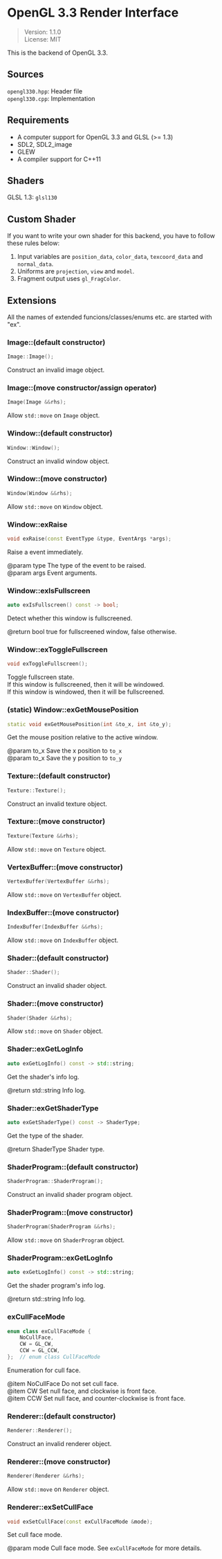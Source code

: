 # OpenGL 3.3 Render Interface
> Version: 1.1.0  
> License: MIT

This is the backend of OpenGL 3.3.

## Sources
`opengl330.hpp`: Header file  
`opengl330.cpp`: Implementation

## Requirements
* A computer support for OpenGL 3.3 and GLSL (>= 1.3)  
* SDL2, SDL2_image  
* GLEW  
* A compiler support for C++11

## Shaders
GLSL 1.3: `glsl130`

## Custom Shader
If you want to write your own shader for this backend, you have to follow these rules below:

1. Input variables are `position_data`, `color_data`, `texcoord_data` and `normal_data`.  
2. Uniforms are `projection`, `view` and `model`.  
3. Fragment output uses `gl_FragColor`.  

## Extensions
All the names of extended funcions/classes/enums etc. are started with "ex".

### Image::(default constructor)
```cpp
Image::Image();
```

Construct an invalid image object.

### Image::(move constructor/assign operator)
```cpp
Image(Image &&rhs);
```

Allow `std::move` on `Image` object.

### Window::(default constructor)
```cpp
Window::Window();
```

Construct an invalid window object.

### Window::(move constructor)
```cpp
Window(Window &&rhs);
```

Allow `std::move` on `Window` object.

### Window::exRaise
```cpp
void exRaise(const EventType &type, EventArgs *args);
```

Raise a event immediately.

@param type The type of the event to be raised.  
@param args Event arguments.

### Window::exIsFullscreen
```cpp
auto exIsFullscreen() const -> bool;
```

Detect whether this window is fullscreened.

@return bool true for fullscreened window, false otherwise.

### Window::exToggleFullscreen
```cpp
void exToggleFullscreen();
```

Toggle fullscreen state.  
If this window is fullscreened, then it will be windowed.  
If this window is windowed, then it will be fullscreened.

### (static) Window::exGetMousePosition
```cpp
static void exGetMousePosition(int &to_x, int &to_y);
```

Get the mouse position relative to the active window.

@param to_x Save the x position to `to_x`  
@param to_x Save the y position to `to_y`

### Texture::(default constructor)
```cpp
Texture::Texture();
```

Construct an invalid texture object.

### Texture::(move constructor)
```cpp
Texture(Texture &&rhs);
```

Allow `std::move` on `Texture` object.

### VertexBuffer::(move constructor)
```cpp
VertexBuffer(VertexBuffer &&rhs);
```

Allow `std::move` on `VertexBuffer` object.

### IndexBuffer::(move constructor)
```cpp
IndexBuffer(IndexBuffer &&rhs);
```

Allow `std::move` on `IndexBuffer` object.

### Shader::(default constructor)
```cpp
Shader::Shader();
```

Construct an invalid shader object.

### Shader::(move constructor)
```cpp
Shader(Shader &&rhs);
```

Allow `std::move` on `Shader` object.

### Shader::exGetLogInfo
```cpp
auto exGetLogInfo() const -> std::string;
```

Get the shader's info log.

@return std::string Info log.

### Shader::exGetShaderType
```cpp
auto exGetShaderType() const -> ShaderType;
```

Get the type of the shader.

@return ShaderType Shader type.

### ShaderProgram::(default constructor)
```cpp
ShaderProgram::ShaderProgram();
```

Construct an invalid shader program object.

### ShaderProgram::(move constructor)
```cpp
ShaderProgram(ShaderProgram &&rhs);
```

Allow `std::move` on `ShaderProgram` object.

### ShaderProgram::exGetLogInfo
```cpp
auto exGetLogInfo() const -> std::string;
```

Get the shader program's info log.

@return std::string Info log.

### exCullFaceMode
```cpp
enum class exCullFaceMode {
    NoCullFace,
    CW = GL_CW,
    CCW = GL_CCW,
};  // enum class CullFaceMode
```

Enumeration for cull face.

@item NoCullFace Do not set cull face.  
@item CW         Set null face, and clockwise is front face.  
@item CCW        Set null face, and counter-clockwise is front face.

### Renderer::(default constructor)
```cpp
Renderer::Renderer();
```

Construct an invalid renderer object.

### Renderer::(move constructor)
```cpp
Renderer(Renderer &&rhs);
```

Allow `std::move` on `Renderer` object.

### Renderer::exSetCullFace
```cpp
void exSetCullFace(const exCullFaceMode &mode);
```

Set cull face mode.

@param mode Cull face mode. See `exCullFaceMode` for more details.
